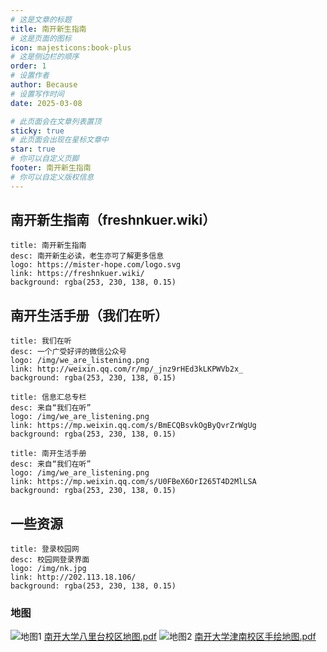 ```yaml
---
# 这是文章的标题
title: 南开新生指南
# 这是页面的图标
icon: majesticons:book-plus
# 这是侧边栏的顺序
order: 1
# 设置作者
author: Because
# 设置写作时间
date: 2025-03-08

# 此页面会在文章列表置顶
sticky: true
# 此页面会出现在星标文章中
star: true
# 你可以自定义页脚
footer: 南开新生指南
# 你可以自定义版权信息
---
```




## 南开新生指南（freshnkuer.wiki）
  ```component VPCard
  title: 南开新生指南
  desc: 南开新生必读，老生亦可了解更多信息
  logo: https://mister-hope.com/logo.svg
  link: https://freshnkuer.wiki/
  background: rgba(253, 230, 138, 0.15)
  ```
## 南开生活手册（我们在听）
  ```component VPCard
  title: 我们在听
  desc: 一个广受好评的微信公众号
  logo: /img/we_are_listening.png
  link: http://weixin.qq.com/r/mp/_jnz9rHEd3kLKPWVb2x_
  background: rgba(253, 230, 138, 0.15)
  ```
  ```component VPCard
  title: 信息汇总专栏
  desc: 来自“我们在听”
  logo: /img/we_are_listening.png
  link: https://mp.weixin.qq.com/s/BmECQBsvkOgByQvrZrWgUg
  background: rgba(253, 230, 138, 0.15)
  ```
  ```component VPCard
  title: 南开生活手册
  desc: 来自“我们在听”
  logo: /img/we_are_listening.png
  link: https://mp.weixin.qq.com/s/U0FBeX6OrI265T4D2MlLSA
  background: rgba(253, 230, 138, 0.15)
  ```

## 一些资源
  ```component VPCard
  title: 登录校园网
  desc: 校园网登录界面
  logo: /img/nk.jpg
  link: http://202.113.18.106/
  background: rgba(253, 230, 138, 0.15)
  ```

### 地图
![地图1](/img/balitai_map.png)
[南开大学八里台校区地图.pdf](../otherfiles/南开大学八里台校区地图.pdf)
![地图2](/img/jinnan_map.png)
[南开大学津南校区手绘地图.pdf](../otherfiles/南开大学津南校区手绘地图.pdf)

